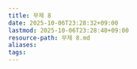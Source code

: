 ```yaml
---
title: 무제 8
date: 2025-10-06T23:28:32+09:00
lastmod: 2025-10-06T23:28:40+09:00
resource-path: 무제 8.md
aliases: 
tags: 
---
```

